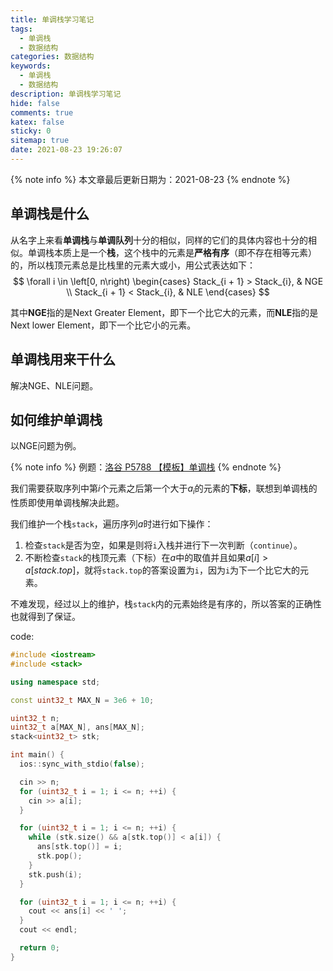 ```yaml
---
title: 单调栈学习笔记
tags:
  - 单调栈
  - 数据结构
categories: 数据结构
keywords:
  - 单调栈
  - 数据结构
description: 单调栈学习笔记
hide: false
comments: true
katex: false
sticky: 0
sitemap: true
date: 2021-08-23 19:26:07
---
```


{% note info %}
本文章最后更新日期为：2021-08-23
{% endnote %}

## 单调栈是什么
从名字上来看**单调栈**与**单调队列**十分的相似，同样的它们的具体内容也十分的相似。单调栈本质上是一个**栈**，这个栈中的元素是**严格有序**（即不存在相等元素）的，所以栈顶元素总是比栈里的元素大或小，用公式表达如下：
$$
\forall i \in \left[0, n\right) \begin{cases}
  Stack_{i + 1} > Stack_{i}, & NGE \\
  Stack_{i + 1} < Stack_{i}, & NLE
\end{cases}
$$

其中**NGE**指的是Next Greater Element，即下一个比它大的元素，而**NLE**指的是Next lower Element，即下一个比它小的元素。

## 单调栈用来干什么
解决NGE、NLE问题。

## 如何维护单调栈
以NGE问题为例。

{% note info %}
例题：[洛谷 P5788 【模板】单调栈](https://www.luogu.com.cn/problem/P5788)
{% endnote %}

我们需要获取序列中第$i$个元素之后第一个大于$a_{i}$的元素的**下标**，联想到单调栈的性质即使用单调栈解决此题。

我们维护一个栈`stack`，遍历序列$a$时进行如下操作：
1. 检查`stack`是否为空，如果是则将`i`入栈并进行下一次判断（`continue`）。
2. 不断检查`stack`的栈顶元素（下标）在$a$中的取值并且如果$a\left[i\right] > a\left[stack.top\right]$，就将`stack.top`的答案设置为`i`，因为`i`为下一个比它大的元素。


不难发现，经过以上的维护，栈`stack`内的元素始终是有序的，所以答案的正确性也就得到了保证。

code:
```cpp
#include <iostream>
#include <stack>

using namespace std;

const uint32_t MAX_N = 3e6 + 10;

uint32_t n;
uint32_t a[MAX_N], ans[MAX_N];
stack<uint32_t> stk;

int main() {
  ios::sync_with_stdio(false);

  cin >> n;
  for (uint32_t i = 1; i <= n; ++i) {
    cin >> a[i];
  }

  for (uint32_t i = 1; i <= n; ++i) {
    while (stk.size() && a[stk.top()] < a[i]) {
      ans[stk.top()] = i;
      stk.pop();
    }
    stk.push(i);
  }

  for (uint32_t i = 1; i <= n; ++i) {
    cout << ans[i] << ' ';
  }
  cout << endl;

  return 0;
}

```
